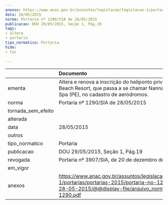 ```yaml
---
anexos: https://www.anac.gov.br/assuntos/legislacao/legislacao-1/portarias/portarias-2015/portaria-no-1290-sia-de-28-05-2015/@@display-file/arquivo_norma/PA2015-1290.pdf
data: 28/05/2015
norma: Portaria nº 1290/SIA de 28/05/2015
publicacao: DOU 29/05/2015, Seção 1, Pág.19
tags:
- altera
- portaria
tipo_normatico: Portaria
hide: 
- toc 
 
---
```


|                    | Documento                                                                                                                                                         |
|:-------------------|:------------------------------------------------------------------------------------------------------------------------------------------------------------------|
| ementa             | Altera e renova a inscrição do heliponto privado Nannai Beach Resort, que passa a se chamar Nannai Resort e Spa (PE), no cadastro de aeródromos.                  |
| norma              | Portaria nº 1290/SIA de 28/05/2015                                                                                                                                |
| tornada_sem_efeito |                                                                                                                                                                   |
| alterada           |                                                                                                                                                                   |
| data               | 28/05/2015                                                                                                                                                        |
| outros             |                                                                                                                                                                   |
| tipo_normatico     | Portaria                                                                                                                                                          |
| publicacao         | DOU 29/05/2015, Seção 1, Pág.19                                                                                                                                   |
| revogada           | Portaria nº 3907/SIA, de 20 de dezembro de 2019.                                                                                                                  |
| em_vigor           |                                                                                                                                                                   |
| anexos             | https://www.anac.gov.br/assuntos/legislacao/legislacao-1/portarias/portarias-2015/portaria-no-1290-sia-de-28-05-2015/@@display-file/arquivo_norma/PA2015-1290.pdf |